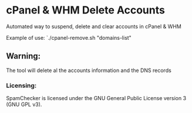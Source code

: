# cPanel & WHM Delete Accounts
Automated way to suspend, delete and clear accounts in cPanel & WHM

Example of use: `./cpanel-remove.sh "domains-list"

## Warning:
The tool will delete al the accounts information and the DNS records

### Licensing:
SpamChecker is licensed under the GNU General Public License version 3 (GNU GPL v3).
